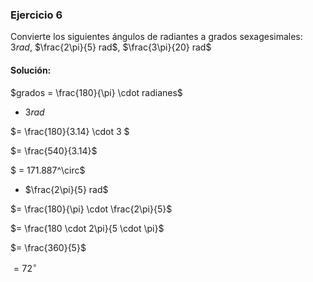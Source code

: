 ### Ejercicio 6

Convierte los siguientes ángulos de radiantes a grados sexagesimales: $3rad$, $\frac{2\pi}{5} rad$, $\frac{3\pi}{20} rad$


#### Solución:


$grados = \frac{180}{\pi} \cdot radianes$


- $3rad$

$= \frac{180}{3.14} \cdot 3 $

$= \frac{540}{3.14}$

$ = 171.887^\circ$


- $\frac{2\pi}{5} rad$

$= \frac{180}{\pi} \cdot \frac{2\pi}{5}$

$= \frac{180 \cdot 2\pi}{5 \cdot \pi}$

$= \frac{360}{5}$

$= 72^\circ$
